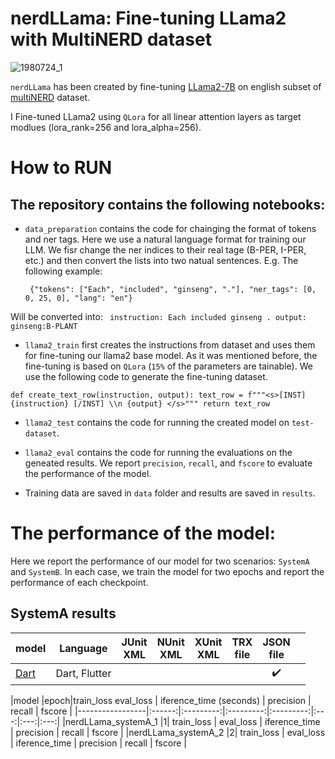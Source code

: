 # nerdLLama: Fine-tuning LLama2 with MultiNERD dataset

![1980724_1](https://github.com/naserahmadi/nerdLLama/assets/45039751/0dcae54b-eb72-438a-a85f-1ba8639c9782)

`nerdLLama` has been created by fine-tuning [LLama2-7B](https://huggingface.co/NousResearch/Llama-2-7b-hf) on english subset of [multiNERD](https://huggingface.co/datasets/Babelscape/multinerd?row=17) dataset.  

I Fine-tuned LLama2 using `QLora` for all linear attention layers as target modlues (lora_rank=256 and lora_alpha=256).

# How to RUN

## The repository contains the following notebooks:
* `data_preparation` contains the code for chainging the format of tokens and ner tags. Here we use a natural language format for training our LLM. We fisr change the ner indices to their real tage (B-PER, I-PER, etc.) and then convert the lists into two natual sentences. E.g. The following example:

  ``  {"tokens": ["Each", "included", "ginseng", "."], "ner_tags": [0, 0, 25, 0], "lang": "en"} ``

Will be converted into: ``  instruction: Each included ginseng . output: ginseng:B-PLANT ``



* `llama2_train` first creates the instructions from dataset and uses them for fine-tuning our llama2 base model. As it was mentioned before, the fine-tuning is based on `QLora` (`15%` of the parameters are tainable). We use the following code to generate the fine-tuning dataset.

``
def create_text_row(instruction, output):
    text_row = f"""<s>[INST] {instruction} [/INST] \\n {output} </s>"""
    return text_row
``

* `llama2_test` contains the code for running the created model on `test-dataset`.

* `llama2_eval` contains the code for running the evaluations on the geneated results. We report `precision`, `recall`, and `fscore` to evaluate the performance of the model.

* Training data are saved in `data` folder and results are saved in `results`.


# The performance of the model:

Here we report the performance of our model for two scenarios: `SystemA` and `SystemB`. In each case, we train the model for two epochs and report the performance of each checkpoint. 

## SystemA results

|model |Language| JUnit<br/>XML | NUnit<br/>XML | XUnit<br/>XML | TRX<br/>file | JSON<br/>file | |
|-----------------|:------:|:---------:|:---------:|:---------:|:---:|:---:|:---:|
|[Dart](https://github.com/dart-lang/test/blob/master/pkgs/test/doc/json_reporter.md)|Dart, Flutter| | | | | :heavy_check_mark: | |


|model |epoch|train_loss  eval_loss | iference_time (seconds) | precision | recall | fscore |
|-----------------|:------:|:---------:|:---------:|:---------:|:---:|:---:|:---:|
|nerdLLama_systemA_1 |1| train_loss | eval_loss | iference_time | precision | recall | fscore |
|nerdLLama_systemA_2 |2| train_loss | eval_loss | iference_time | precision | recall | fscore |




